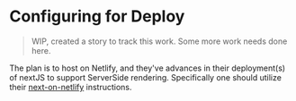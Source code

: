 # Configuring for Deploy

> WIP, created a story to track this work.  Some more work needs done here.

The plan is to host on Netlify, and they've advances in their deployment(s) of nextJS to support ServerSide rendering.  Specifically one should utilize their [next-on-netlify](https://github.com/netlify/next-on-netlify) instructions.
